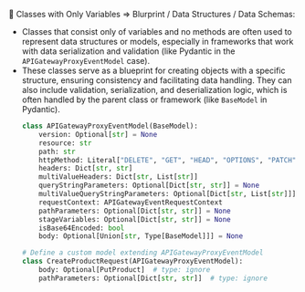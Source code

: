 🧠 Classes with Only Variables => Blurprint / Data Structures / Data Schemas:
   - Classes that consist only of variables and no methods are often used to represent data structures or models, especially in frameworks that work with data serialization and validation (like Pydantic in the `APIGatewayProxyEventModel` case).
   - These classes serve as a blueprint for creating objects with a specific structure, ensuring consistency and facilitating data handling. They can also include validation, serialization, and deserialization logic, which is often handled by the parent class or framework (like `BaseModel` in Pydantic).
        ```py
        class APIGatewayProxyEventModel(BaseModel):
            version: Optional[str] = None
            resource: str
            path: str
            httpMethod: Literal["DELETE", "GET", "HEAD", "OPTIONS", "PATCH", "POST", "PUT"]
            headers: Dict[str, str]
            multiValueHeaders: Dict[str, List[str]]
            queryStringParameters: Optional[Dict[str, str]] = None
            multiValueQueryStringParameters: Optional[Dict[str, List[str]]] = None
            requestContext: APIGatewayEventRequestContext
            pathParameters: Optional[Dict[str, str]] = None
            stageVariables: Optional[Dict[str, str]] = None
            isBase64Encoded: bool
            body: Optional[Union[str, Type[BaseModel]]] = None
        ```
        ```py
        # Define a custom model extending APIGatewayProxyEventModel
        class CreateProductRequest(APIGatewayProxyEventModel):
            body: Optional[PutProduct]  # type: ignore
            pathParameters: Optional[Dict[str, str]]  # type: ignore
        ```
